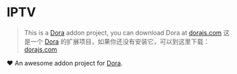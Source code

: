 # IPTV

> This is a [Dora](https://dorajs.com/) addon project, you can download Dora at [dorajs.com](https://dorajs.com)
> 这是一个 [Dora](https://dorajs.com) 的扩展项目，如果你还没有安装它，可以到这里下载：[dorajs.com](https://dorajs.com)

❤️ An awesome addon project for [Dora](https://dorajs.com/).
